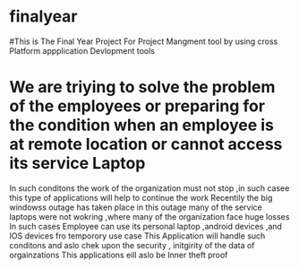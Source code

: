 # finalyear
#This is The Final Year Project For Project Mangment tool by using cross Platform appplication Devlopment tools 
# We are triying to solve the problem of the employees or preparing for the condition when an employee is at remote location or cannot access its service Laptop 
In such conditons the work of the organization must not stop ,in such casee this type of applications will help to continue the work 
Recentily the big windowss outage has taken place in this outage many of the service laptops were not wokring ,where many of the organization face huge losses
In such cases Employee can use its personal laptop ,android devices ,and IOS devices fro temporory use case 
This Application will handle such conditons and aslo chek upon the security , initgirity of the data of orgainzations 
This applications eill aslo be Inner theft proof 
